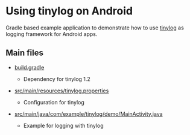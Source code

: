 # Using tinylog on Android
Gradle based example application to demonstrate how to use [tinylog](https://github.com/pmwmedia/tinylog) as logging framework for Android apps.

## Main files

* [build.gradle](https://github.com/pmwmedia/tinylog-android-example/blob/master/build.gradle#L30)
  * Dependency for tinylog 1.2

* [src/main/resources/tinylog.properties](https://github.com/pmwmedia/tinylog-android-example/blob/master/src/main/resources/tinylog.properties)
  * Configuration for tinylog

* [src/main/java/com/example/tinylog/demo/MainActivity.java](https://github.com/pmwmedia/tinylog-android-example/blob/master/src/main/java/com/example/tinylog/demo/MainActivity.java#L12)
  * Example for logging with tinylog